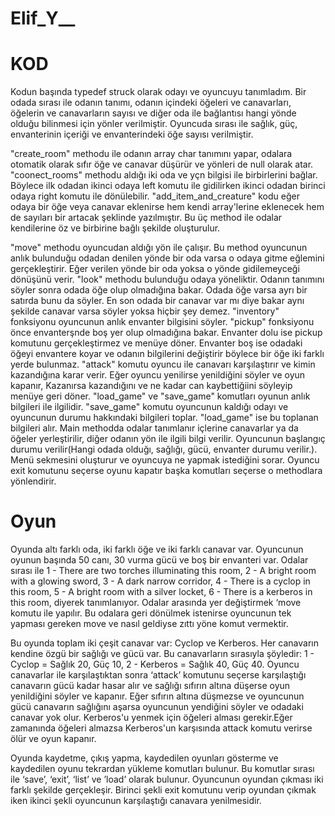 # Elif_Y__
# KOD

Kodun başında typedef struck olarak odayı ve oyuncuyu tanımladım. 
Bir odada sırası ile odanın tanımı, odanın içindeki öğeleri ve canavarları, öğelerin ve canavarların sayısı ve diğer oda ile bağlantısı hangi yönde olduğu bilinmesi için yönler verilmiştir.
Oyuncuda sırası ile sağlık, güç, envanterinin içeriği ve envanterindeki öğe sayısı verilmiştir.

"create_room" methodu ile odanın array char tanımını yapar, odalara otomatik olarak sıfır öğe ve canavar düşürür ve yönleri de null olarak atar.
"coonect_rooms" methodu aldığı iki oda ve yçn bilgisi ile birbirlerini bağlar. Böylece ilk odadan ikinci odaya left komutu ile gidilirken ikinci odadan birinci odaya right komutu ile dönülebilir.
"add_item_and_creature" kodu eğer odaya bir öğe veya canavar eklenirse hem kendi array'lerine eklenecek hem de sayıları bir artacak şeklinde yazılmıştır.
Bu üç method ile odalar kendilerine öz ve birbirine bağlı şekilde oluşturulur.

"move" methodu oyuncudan aldığı yön ile çalışır. Bu method oyuncunun anlık bulunduğu odadan denilen yönde bir oda varsa o odaya gitme eğlemini gerçekleştirir. Eğer verilen yönde bir oda yoksa o yönde gidilemeyceği dönüşünü verir.
"look" methodu bulunduğu odaya yöneliktir. Odanın tanımını söyler sonra odada öğe olup olmadığına bakar. Odada öğe varsa ayrı bir satırda bunu da söyler. En son odada bir canavar var mı diye bakar aynı şekilde canavar varsa söyler yoksa hiçbir şey demez.
"inventory" fonksiyonu oyuncunun anlık envanter bilgisini söyler.
"pickup" fonksiyonu önce envanterşnde boş yer olup olmadığına bakar. Envanter dolu ise pickup komutunu gerçekleştirmez ve menüye döner. Envanter boş ise odadaki öğeyi envantere koyar ve odanın bilgilerini değiştirir böylece bir öğe iki farklı yerde bulunmaz.
"attack" komutu oyuncu ile canavarı karşılaştırır ve kimin kazandığına karar verir. Eğer oyuncu yenilirse yenildiğini söyler ve oyun kapanır, Kazanırsa kazandığını ve ne kadar can kaybettiğiini söyleyip menüye geri döner.
"load_game" ve "save_game" komutları oyunun anlık bilgileri ile ilgilidir. "save_game" komutu oyuncunun kaldığı odayı ve oyuncunun durumu hakkındaki bilgileri toplar. "load_game" ise bu toplanan bilgileri alır.
Main methodda odalar tanımlanır içlerine canavarlar ya da öğeler yerleştirilir, diğer odanın yön ile ilgili bilgi verilir. Oyuncunun başlangıç durumu verilir(Hangi odada olduğı, sağlığı, gücü, envanter durumu verilir.). Menü sekmesini oluşturur ve oyuncuya ne yapmak istediğini sorar. Oyuncu exit komutunu seçerse oyunu kapatır başka komutları seçerse o methodlara yönlendirir.

# Oyun

Oyunda altı farklı oda, iki farklı öğe ve iki farklı canavar var. Oyuncunun oyunun başında 50 canı, 30 vurma gücü ve boş bir envanteri var.
Odalar sırası ile 1 - There are two torches illuminating this room, 2 - A bright room with a glowing sword, 3 - A  dark narrow corridor, 4 - There is a cyclop in this room, 5 - A bright room with a silver locket, 6 - There is a kerberos in this room, diyerek tanımlanıyor.
Odalar arasında yer değiştirmek ‘move <direction>komutu ile yapılır. Bu odalara geri dönülmek istenirse oyuncunun tek yapması gereken move ve nasıl geldiyse zıttı yöne komut vermektir.

Bu oyunda toplam iki çeşit canavar var: Cyclop ve Kerberos. Her canavarın kendine özgü bir sağlığı ve gücü var. Bu canavarların sırasıyla şöyledir: 1 - Cyclop = Sağlık 20, Güç 10, 2 - Kerberos = Sağlık 40, Güç 40.
Oyuncu canavarlar ile karşılaştıktan sonra ‘attack’ komutunu seçerse karşılaştığı canavarın gücü kadar hasar alır ve sağlığı sıfırın altına düşerse oyun yenildiğini söyler ve kapanır. Eğer sıfırın altına düşmezse ve oyuncunun gücü canavarın sağlığını aşarsa oyuncunun yendiğini söyler ve odadaki canavar yok olur.
Kerberos'u yenmek için öğeleri alması gerekir.Eğer zamanında öğeleri almazsa Kerberos'un karşısında attack komutu verirse ölür ve oyun kapanır.

Oyunda kaydetme, çıkış yapma, kaydedilen oyunları gösterme ve kaydedilen oyunu tekrardan yükleme komutları bulunur. Bu komutlar sırası ile ‘save’, ‘exit’, ‘list’ ve ’load’ olarak bulunur. Oyuncunun oyundan çıkması iki farklı şekilde gerçekleşir. Birinci şekli exit komutunu verip oyundan çıkmak iken ikinci şekli oyuncunun karşılaştığı canavara yenilmesidir.
